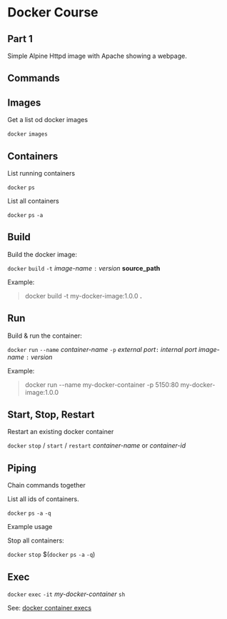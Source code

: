 # Docker Course

## Part 1
Simple Alpine Httpd image with Apache showing a webpage.

## Commands


## Images

Get a list od docker images

`docker` `images`

## Containers

List running containers

`docker` `ps` 

List all containers

`docker` `ps` `-a`



## Build
<p>Build the docker image: </p>

`docker` `build` `-t` *image-name* `:` *version* **source_path**

Example:  
> docker build -t my-docker-image:1.0.0 **.**

## Run

Build & run the container:</p>

`docker` `run` `--name` *container-name* `-p` *external port*`:` *internal port* *image-name* `:` *version*

Example:
> docker run --name my-docker-container -p 5150:80 my-docker-image:1.0.0 


## Start, Stop, Restart
<p>Restart an existing docker container</p>

`docker` `stop` / `start` / `restart`  *container-name* or *container-id*

## Piping

<p>Chain commands together</p>

List all ids of containers.

`docker` `ps` `-a` `-q` 

Example usage

Stop all containers:

`docker` `stop` $(`docker` `ps` `-a` `-q`)




## Exec

`docker` `exec` `-it` *my-docker-container* `sh`

See: [docker container execs](https://docs.docker.com/reference/cli/docker/container/exec/)



